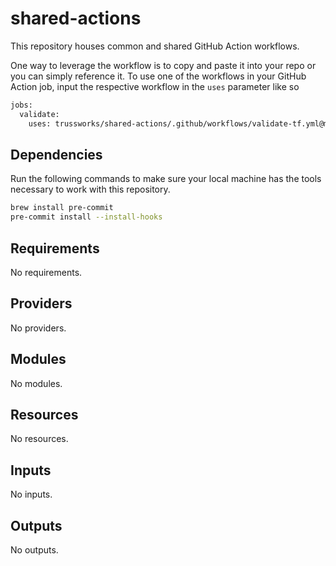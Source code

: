# shared-actions

This repository houses common and shared GitHub Action workflows.

One way to leverage the workflow is to copy and paste it into your repo or you can simply reference it. To use one of the workflows in your GitHub Action job, input the respective workflow in the `uses` parameter like so

```bash
jobs:
  validate:
    uses: trussworks/shared-actions/.github/workflows/validate-tf.yml@main
```

## Dependencies

Run the following commands to make sure your local machine has the tools necessary to work with this repository.

```bash
brew install pre-commit
pre-commit install --install-hooks
```

<!-- BEGIN_TF_DOCS -->
## Requirements

No requirements.

## Providers

No providers.

## Modules

No modules.

## Resources

No resources.

## Inputs

No inputs.

## Outputs

No outputs.
<!-- END_TF_DOCS -->